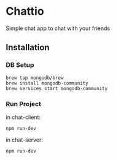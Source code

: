 # Chattio #
Simple chat app to chat with your friends


## Installation ##

### DB Setup ###
```
brew tap mongodb/brew
brew install mongodb-community
brew services start mongodb-community
```

### Run Project ###

in chat-client:
```
npm run-dev
```

in chat-server:
```
npm run-dev
```
